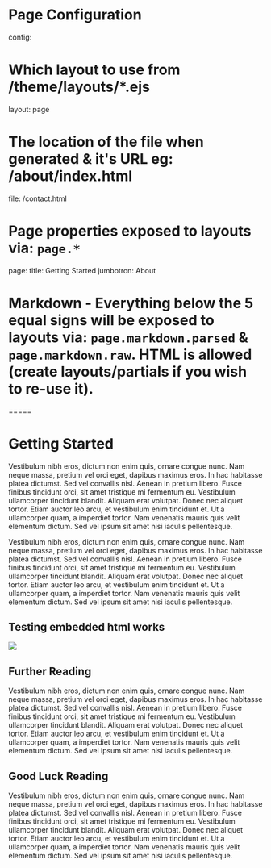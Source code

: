 
# Page Configuration
config: 
  # Which layout to use from /theme/layouts/*.ejs
  layout: page
  # The location of the file when generated & it's URL eg: /about/index.html
  file: /contact.html

# Page properties exposed to layouts via: `page.*`
page: 
  title: Getting Started
  jumbotron: About

# Markdown - Everything below the 5 equal signs will be exposed to layouts via: `page.markdown.parsed` & `page.markdown.raw`. HTML is allowed (create layouts/partials if you wish to re-use it).

=====

# Getting Started

Vestibulum nibh eros, dictum non enim quis, ornare congue nunc. Nam neque massa, pretium vel orci eget, dapibus maximus eros. In hac habitasse platea dictumst. Sed vel convallis nisl. Aenean in pretium libero. Fusce finibus tincidunt orci, sit amet tristique mi fermentum eu. Vestibulum ullamcorper tincidunt blandit. Aliquam erat volutpat. Donec nec aliquet tortor. Etiam auctor leo arcu, et vestibulum enim tincidunt et. Ut a ullamcorper quam, a imperdiet tortor. Nam venenatis mauris quis velit elementum dictum. Sed vel ipsum sit amet nisi iaculis pellentesque.

Vestibulum nibh eros, dictum non enim quis, ornare congue nunc. Nam neque massa, pretium vel orci eget, dapibus maximus eros. In hac habitasse platea dictumst. Sed vel convallis nisl. Aenean in pretium libero. Fusce finibus tincidunt orci, sit amet tristique mi fermentum eu. Vestibulum ullamcorper tincidunt blandit. Aliquam erat volutpat. Donec nec aliquet tortor. Etiam auctor leo arcu, et vestibulum enim tincidunt et. Ut a ullamcorper quam, a imperdiet tortor. Nam venenatis mauris quis velit elementum dictum. Sed vel ipsum sit amet nisi iaculis pellentesque.

## Testing embedded html works

<img src='assets/images/github.png' />

## Further Reading

Vestibulum nibh eros, dictum non enim quis, ornare congue nunc. Nam neque massa, pretium vel orci eget, dapibus maximus eros. In hac habitasse platea dictumst. Sed vel convallis nisl. Aenean in pretium libero. Fusce finibus tincidunt orci, sit amet tristique mi fermentum eu. Vestibulum ullamcorper tincidunt blandit. Aliquam erat volutpat. Donec nec aliquet tortor. Etiam auctor leo arcu, et vestibulum enim tincidunt et. Ut a ullamcorper quam, a imperdiet tortor. Nam venenatis mauris quis velit elementum dictum. Sed vel ipsum sit amet nisi iaculis pellentesque.

## Good Luck Reading

Vestibulum nibh eros, dictum non enim quis, ornare congue nunc. Nam neque massa, pretium vel orci eget, dapibus maximus eros. In hac habitasse platea dictumst. Sed vel convallis nisl. Aenean in pretium libero. Fusce finibus tincidunt orci, sit amet tristique mi fermentum eu. Vestibulum ullamcorper tincidunt blandit. Aliquam erat volutpat. Donec nec aliquet tortor. Etiam auctor leo arcu, et vestibulum enim tincidunt et. Ut a ullamcorper quam, a imperdiet tortor. Nam venenatis mauris quis velit elementum dictum. Sed vel ipsum sit amet nisi iaculis pellentesque.